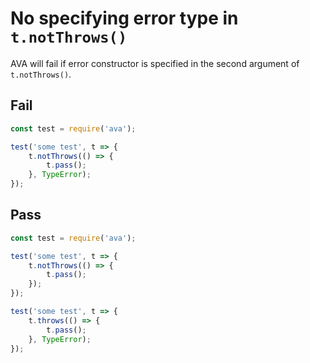 # No specifying error type in `t.notThrows()`

AVA will fail if error constructor is specified in the second argument of `t.notThrows()`.


## Fail

```js
const test = require('ava');

test('some test', t => {
    t.notThrows(() => {
        t.pass();
    }, TypeError);
});
```


## Pass

```js
const test = require('ava');

test('some test', t => {
    t.notThrows(() => {
        t.pass();
    });
});

test('some test', t => {
    t.throws(() => {
        t.pass();
    }, TypeError);
});
```
